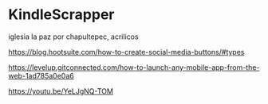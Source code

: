 # KindleScrapper
 
iglesia la paz por chapultepec, acrilicos

https://blog.hootsuite.com/how-to-create-social-media-buttons/#types

https://levelup.gitconnected.com/how-to-launch-any-mobile-app-from-the-web-1ad785a0e0a6

https://youtu.be/YeLJgNQ-TOM